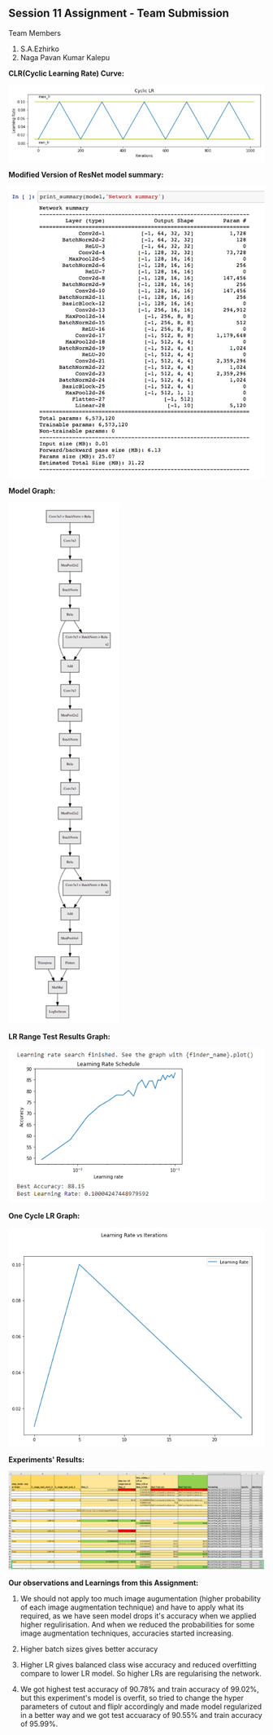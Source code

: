 
## Session 11 Assignment - Team Submission
Team Members
1. S.A.Ezhirko
2. Naga Pavan Kumar Kalepu

**CLR(Cyclic Learning Rate) Curve:** <br />

![](images/clr_plot.png)

**Modified Version of ResNet model summary:** <br />

![](images/model.png)

**Model Graph:** <br />

![](images/model_graph.png)

**LR Range Test Results Graph:** <br />

![](images/lrRange_graph.png)

**One Cycle LR Graph:**<br />

![](images/onecyclelr.png)

**Experiments' Results:**<br />

![](images/Results.png)

**Our observations and Learnings from this Assignment:**

1. We should not apply too much image augumentation (higher probability of each image augmentation technique) and have to apply what its required, as we have seen model drops it's accuracy when we applied higher regulirisation. And when we reduced the probabilities for some image augmentation techniques, accuracies started increasing.

2. Higher batch sizes gives better accuracy

3. Higher LR gives balanced class wise accuracy and reduced overfitting compare to lower LR model. So higher LRs are regularising the network.

4. We got highest test accuracy of 90.78% and train accuracy of 99.02%, but this experiment's model is overfit, so tried to change the hyper parameters of cutout and fliplr accordingly and made model regularized in a better way and we got test accuaracy of 90.55% and train accuracy of 95.99%.

